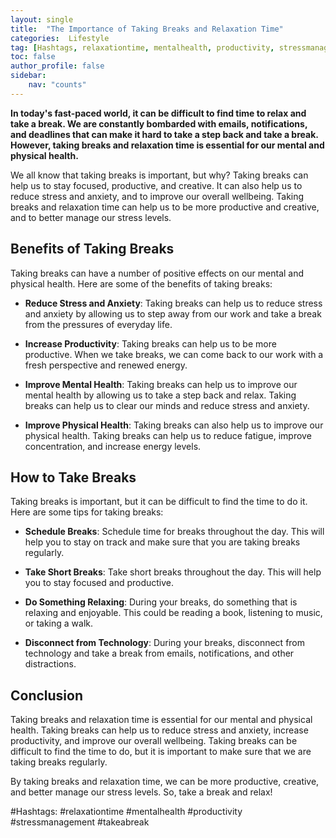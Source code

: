 ```yaml
---
layout: single
title:  "The Importance of Taking Breaks and Relaxation Time"
categories:  Lifestyle
tag: [Hashtags, relaxationtime, mentalhealth, productivity, stressmanagement, takeabreak, ]
toc: false
author_profile: false
sidebar:
    nav: "counts"
---
```

    
**In today's fast-paced world, it can be difficult to find time to relax and take a break. We are constantly bombarded with emails, notifications, and deadlines that can make it hard to take a step back and take a break. However, taking breaks and relaxation time is essential for our mental and physical health.** 

We all know that taking breaks is important, but why? Taking breaks can help us to stay focused, productive, and creative. It can also help us to reduce stress and anxiety, and to improve our overall wellbeing. Taking breaks and relaxation time can help us to be more productive and creative, and to better manage our stress levels. 

## Benefits of Taking Breaks

Taking breaks can have a number of positive effects on our mental and physical health. Here are some of the benefits of taking breaks: 

- **Reduce Stress and Anxiety**: Taking breaks can help us to reduce stress and anxiety by allowing us to step away from our work and take a break from the pressures of everyday life. 

- **Increase Productivity**: Taking breaks can help us to be more productive. When we take breaks, we can come back to our work with a fresh perspective and renewed energy. 

- **Improve Mental Health**: Taking breaks can help us to improve our mental health by allowing us to take a step back and relax. Taking breaks can help us to clear our minds and reduce stress and anxiety. 

- **Improve Physical Health**: Taking breaks can also help us to improve our physical health. Taking breaks can help us to reduce fatigue, improve concentration, and increase energy levels. 

## How to Take Breaks

Taking breaks is important, but it can be difficult to find the time to do it. Here are some tips for taking breaks: 

- **Schedule Breaks**: Schedule time for breaks throughout the day. This will help you to stay on track and make sure that you are taking breaks regularly. 

- **Take Short Breaks**: Take short breaks throughout the day. This will help you to stay focused and productive. 

- **Do Something Relaxing**: During your breaks, do something that is relaxing and enjoyable. This could be reading a book, listening to music, or taking a walk. 

- **Disconnect from Technology**: During your breaks, disconnect from technology and take a break from emails, notifications, and other distractions. 

## Conclusion

Taking breaks and relaxation time is essential for our mental and physical health. Taking breaks can help us to reduce stress and anxiety, increase productivity, and improve our overall wellbeing. Taking breaks can be difficult to find the time to do, but it is important to make sure that we are taking breaks regularly. 

By taking breaks and relaxation time, we can be more productive, creative, and better manage our stress levels. So, take a break and relax! 

#Hashtags: #relaxationtime #mentalhealth #productivity #stressmanagement #takeabreak